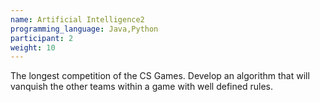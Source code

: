 ```yaml
---
name: Artificial Intelligence2
programming_language: Java,Python
participant: 2
weight: 10
---
```

The longest competition of the CS Games. Develop an algorithm that will vanquish the other teams within a game with well defined rules.